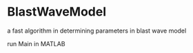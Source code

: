 # BlastWaveModel
a fast algorithm in determining parameters in blast wave model

run Main  in MATLAB
